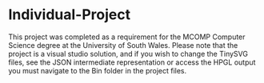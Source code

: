 # Individual-Project
This project was completed as a requirement for the MCOMP Computer Science degree at the University of South Wales.  Please note that the project is a visual studio solution, and if you wish to change the TinySVG files, see the JSON intermediate representation or access the HPGL output you must navigate to the Bin folder in the project files.
